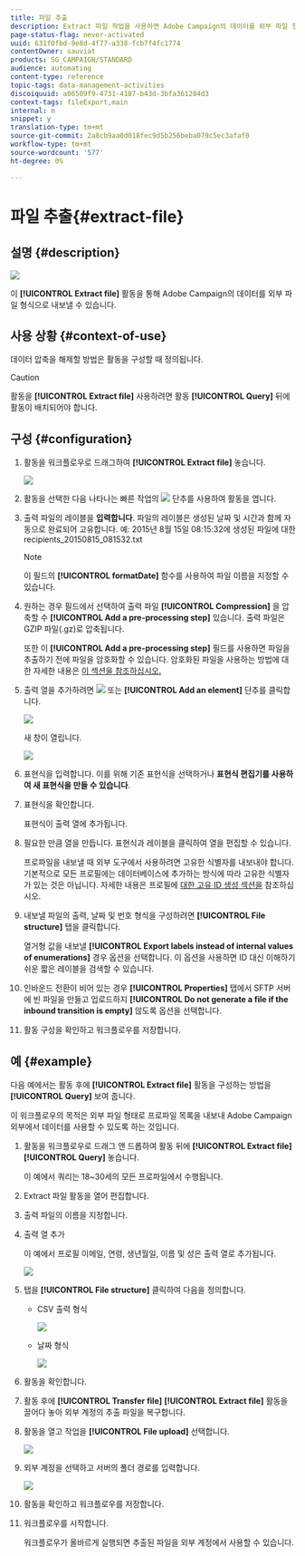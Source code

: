 ```yaml
---
title: 파일 추출
description: Extract 파일 작업을 사용하면 Adobe Campaign의 데이터를 외부 파일 형식으로 내보낼 수 있습니다.
page-status-flag: never-activated
uuid: 631f0fbd-9e8d-4f77-a338-fcb7f4fc1774
contentOwner: sauviat
products: SG_CAMPAIGN/STANDARD
audience: automating
content-type: reference
topic-tags: data-management-activities
discoiquuid: a06509f9-4731-4187-b43d-3bfa361284d3
context-tags: fileExport,main
internal: n
snippet: y
translation-type: tm+mt
source-git-commit: 2a8cb9aa0d018fec9d5b256beba079c5ec3afaf0
workflow-type: tm+mt
source-wordcount: '577'
ht-degree: 0%

---
```



# 파일 추출{#extract-file}

## 설명 {#description}

![](assets/export.png)

이 **[!UICONTROL Extract file]** 활동을 통해 Adobe Campaign의 데이터를 외부 파일 형식으로 내보낼 수 있습니다.

## 사용 상황 {#context-of-use}

데이터 압축을 해제할 방법은 활동을 구성할 때 정의됩니다.

>[!CAUTION]
>
>활동을 **[!UICONTROL Extract file]** 사용하려면 활동 **[!UICONTROL Query]** 뒤에 활동이 배치되어야 합니다.

## 구성 {#configuration}

1. 활동을 워크플로우로 드래그하여 **[!UICONTROL Extract file]** 놓습니다.

   ![](assets/wkf_data_export1.png)

1. 활동을 선택한 다음 나타나는 빠른 작업의 ![](assets/edit_darkgrey-24px.png) 단추를 사용하여 활동을 엽니다.
1. 출력 파일의 레이블을 **입력합니다**. 파일의 레이블은 생성된 날짜 및 시간과 함께 자동으로 완료되어 고유합니다. 예: 2015년 8월 15일 08:15:32에 생성된 파일에 대한 recipients_20150815_081532.txt

   >[!NOTE]
   >
   >이 필드의 **[!UICONTROL formatDate]** 함수를 사용하여 파일 이름을 지정할 수 있습니다.

1. 원하는 경우 필드에서 선택하여 출력 파일 **[!UICONTROL Compression]** 을 압축할 수 **[!UICONTROL Add a pre-processing step]** 있습니다. 출력 파일은 GZIP 파일(.gz)로 압축됩니다.

   또한 이 **[!UICONTROL Add a pre-processing step]** 필드를 사용하면 파일을 추출하기 전에 파일을 암호화할 수 있습니다. 암호화된 파일을 사용하는 방법에 대한 자세한 내용은 [이 섹션을 참조하십시오.](../../automating/using/managing-encrypted-data.md)

1. 출력 열을 추가하려면 ![](assets/add_darkgrey-24px.png) 또는 **[!UICONTROL Add an element]** 단추를 클릭합니다.

   ![](assets/wkf_data_export2.png)

   새 창이 열립니다.

   ![](assets/wkf_data_export3.png)

1. 표현식을 입력합니다. 이를 위해 기존 표현식을 선택하거나 **표현식 편집기를 사용하여 새 표현식을 만들 수 있습니다**.
1. 표현식을 확인합니다.

   표현식이 출력 열에 추가됩니다.

1. 필요한 만큼 열을 만듭니다. 표현식과 레이블을 클릭하여 열을 편집할 수 있습니다.

   프로파일을 내보낼 때 외부 도구에서 사용하려면 고유한 식별자를 내보내야 합니다. 기본적으로 모든 프로필에는 데이터베이스에 추가하는 방식에 따라 고유한 식별자가 있는 것은 아닙니다. 자세한 내용은 프로필에 [대한 고유 ID 생성 섹션을](../../developing/using/configuring-the-resource-s-data-structure.md#generating-a-unique-id-for-profiles-and-custom-resources) 참조하십시오.

1. 내보낼 파일의 출력, 날짜 및 번호 형식을 구성하려면 **[!UICONTROL File structure]** 탭을 클릭합니다.

   열거형 값을 내보낼 **[!UICONTROL Export labels instead of internal values of enumerations]** 경우 옵션을 선택합니다. 이 옵션을 사용하면 ID 대신 이해하기 쉬운 짧은 레이블을 검색할 수 있습니다.

1. 인바운드 전환이 비어 있는 경우 **[!UICONTROL Properties]** 탭에서 SFTP 서버에 빈 파일을 만들고 업로드하지 **[!UICONTROL Do not generate a file if the inbound transition is empty]** 않도록 옵션을 선택합니다.
1. 활동 구성을 확인하고 워크플로우를 저장합니다.

## 예 {#example}

다음 예에서는 활동 후에 **[!UICONTROL Extract file]** 활동을 구성하는 방법을 **[!UICONTROL Query]** 보여 줍니다.

이 워크플로우의 목적은 외부 파일 형태로 프로파일 목록을 내보내 Adobe Campaign 외부에서 데이터를 사용할 수 있도록 하는 것입니다.

1. 활동을 워크플로우로 드래그 앤 드롭하여 활동 뒤에 **[!UICONTROL Extract file]** **[!UICONTROL Query]** 놓습니다.

   이 예에서 쿼리는 18~30세의 모든 프로파일에서 수행됩니다.

1. Extract 파일 활동을 열어 편집합니다.
1. 출력 파일의 이름을 지정합니다.
1. 출력 열 추가

   이 예에서 프로필 이메일, 연령, 생년월일, 이름 및 성은 출력 열로 추가됩니다.

   ![](assets/wkf_data_export6.png)

1. 탭을 **[!UICONTROL File structure]** 클릭하여 다음을 정의합니다.

   * CSV 출력 형식

      ![](assets/wkf_data_export7.png)

   * 날짜 형식

      ![](assets/wkf_data_export9.png)

1. 활동을 확인합니다.
1. 활동 후에 **[!UICONTROL Transfer file]** **[!UICONTROL Extract file]** 활동을 끌어다 놓아 외부 계정의 추출 파일을 복구합니다.
1. 활동을 열고 작업을 **[!UICONTROL File upload]** 선택합니다.

   ![](assets/wkf_data_export11.png)

1. 외부 계정을 선택하고 서버의 폴더 경로를 입력합니다.

   ![](assets/wkf_data_export12.png)

1. 활동을 확인하고 워크플로우를 저장합니다.
1. 워크플로우를 시작합니다.

   워크플로우가 올바르게 실행되면 추출된 파일을 외부 계정에서 사용할 수 있습니다.

